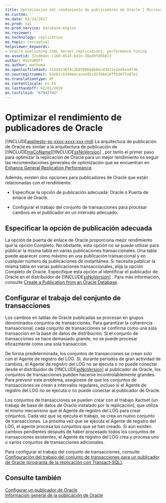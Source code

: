 ```yaml
---
title: Optimización del rendimiento de publicadores de Oracle | Microsoft Docs
ms.custom: ''
ms.date: 03/14/2017
ms.prod: sql
ms.prod_service: database-engine
ms.reviewer: ''
ms.technology: replication
ms.topic: conceptual
helpviewer_keywords:
- Oracle publishing [SQL Server replication], performance tuning
ms.assetid: 32c0b4ec-c166-45a3-b41e-38a30fd56813
author: MashaMSFT
ms.author: mathoma
ms.openlocfilehash: 31ee9136f4c2b0f0864db0ecd3931e2e45ea4fdb
ms.sourcegitcommit: b2e81cb349eecacee91cd3766410ffb3677ad7e2
ms.translationtype: HT
ms.contentlocale: es-ES
ms.lasthandoff: 02/01/2020
ms.locfileid: "67942742"
---
```

# <a name="performance-tuning-for-oracle-publishers"></a>Optimizar el rendimiento de publicadores de Oracle
[!INCLUDE[appliesto-ss-xxxx-xxxx-xxx-md](../../../includes/appliesto-ss-xxxx-xxxx-xxx-md.md)]
  La arquitectura de publicación de Oracle es similar a la arquitectura de publicación de [!INCLUDE[msCoName](../../../includes/msconame-md.md)][!INCLUDE[ssNoVersion](../../../includes/ssnoversion-md.md)] , por tanto el primer paso para optimizar la replicación de Oracle para un mejor rendimiento es seguir las recomendaciones generales de optimización que se encuentran en [Enhance General Replication Performance](../../../relational-databases/replication/administration/enhance-general-replication-performance.md).  
  
 Además, existen dos opciones para publicadores de Oracle que están relacionadas con el rendimiento:  
  
-   Especificar la opción de publicación adecuada: Oracle o Puerta de enlace de Oracle.  
  
-   Configurar el trabajo del conjunto de transacciones para procesar cambios en el publicador en un intervalo adecuado.  
  
## <a name="specifying-the-appropriate-publishing-option"></a>Especificar la opción de publicación adecuada  
 La opción de puerta de enlace de Oracle proporciona mejor rendimiento que la opción Completo. No obstante, esta opción no se puede utilizar para publicar la misma tabla en varias publicaciones transaccionales. Una tabla puede aparecer como máximo en una publicación transaccional y en cualquier número de publicaciones de instantánea. Si necesita publicar la misma tabla en varias publicaciones transaccionales, elija la opción Completo de Oracle. Especifique esta opción al identificar el publicador de Oracle en el distribuidor de [!INCLUDE[ssNoVersion](../../../includes/ssnoversion-md.md)] . Para más información, consulte [Create a Publication from an Oracle Database](../../../relational-databases/replication/publish/create-a-publication-from-an-oracle-database.md).  
  
## <a name="configuring-the-transaction-set-job"></a>Configurar el trabajo del conjunto de transacciones  
 Los cambios en tablas de Oracle publicadas se procesan en grupos denominados conjuntos de transacciones. Para garantizar la coherencia transaccional, cada conjunto de transacciones se confirma como una sola transacción en la base de datos de distribución. Si el conjunto de transacciones se hace demasiado grande, no se puede procesar eficazmente como una sola transacción.  
  
 De forma predeterminada, los conjuntos de transacciones se crean solo con el Agente de registro del LOG. Si, durante períodos de gran actividad de cambios, el Agente de registro del LOG no se ejecuta o no puede conectar desde el distribuidor de [!INCLUDE[ssNoVersion](../../../includes/ssnoversion-md.md)] al publicador de Oracle, los conjuntos de transacciones pueden hacerse incontrolablemente grandes. Para prevenir este problema, asegúrese de que los conjuntos de transacciones se crean a intervalos regulares, incluso si el Agente de registro del LOG no se ejecuta o no puede conectar al publicador de Oracle.  
  
 Los conjuntos de transacciones se pueden crear con el trabajo Xactset (un trabajo de base de datos de Oracle instalado por la replicación), que utiliza el mismo mecanismo que el Agente de registro del LOG para crear conjuntos. Cada vez que se ejecuta el trabajo, se crea un nuevo conjunto de transacciones. La próxima vez que se ejecuta el Agente de registro del LOG, el agente procesa los conjuntos que se han creado. Si aún existen cambios pendientes después de haber procesado todos los conjuntos de transacciones existentes, el Agente de registro del LOG crea y procesa uno o varios conjuntos de transacciones adicionales.  
  
 Para configurar el trabajo del conjunto de transacciones, consulte [Configuración del trabajo del conjunto de transacciones para un publicador de Oracle &#40;programa de la replicación con Transact-SQL&#41;](../../../relational-databases/replication/administration/configure-the-transaction-set-job-for-an-oracle-publisher.md).  
  
## <a name="see-also"></a>Consulte también  
 [Configurar un publicador de Oracle](../../../relational-databases/replication/non-sql/configure-an-oracle-publisher.md)   
 [Información general de la publicación de Oracle](../../../relational-databases/replication/non-sql/oracle-publishing-overview.md)  
  
  
